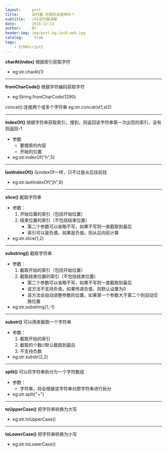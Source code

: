 ```yaml
---
layout:     post
title:      定时器 你真的会使用吗？
subtitle:   iOS定时器详解
date:       2016-12-13
author:     BY
header-img: img/post-bg-ios9-web.jpg
catalog: 	 true
tags:
    - ECMAScript5
---
```

**charAt(index)** 根据索引获取字符
* eg:str.charAt(1)
---
**fromCharCode()** 根据字符编码获取字符
* eg:String.fromCharCode(1290)

concat():连接两个或多个字符串
	eg:str.concat(st1,st2)

---

**indexOf()** 根据字符串获取索引，搜到，则返回该字符串第一次出现的索引，没有则返回-1
* 参数
    * 要搜索的内容
    * 开始的位置
* eg:str.indexOf("h",5)

---

**lastIndexOf()** 与indexOf一样，只不过是从后往前找
* eg:str.lastIndexOf("jh",8)

---

**slice()** 截取字符串
* 参数：
     1. 开始位置的索引（包括开始位置）
     2. 结束位置的索引（不包括结束位置）
         - 第二个参数可以省略不写，如果不写则一直截取到最后
         - 索引可以是负值，如果是负值，则从后向前计算
* eg:str.slice(1,2)

---

**substring()** 截取字符串
 * 参数：
     1. 截取开始的索引（包括开始位置）
     2. 截取结束位置的索引（不包括结束位置）
         - 第二个参数可以省略不写，如果不写则一直截取到最后
         - 该方法不支持负值，如果传递负值，则默认设置为0
         - 该方法会自动调整参数的位置，如果第一个参数大于第二个则自动交换位置
* eg:str.substring(1,-1)

---

**substr()** 可以用来截取一个字符串
* 参数：
    1. 截取开始的索引
    2. 截取的个数//默认截取到最后
    2. 不支持负数
* eg:str.substr(2,2)

---

**split()** 可以将字符串拆分为一个字符数组
* 参数：
  - 字符串，将会根据该字符串对原字符串进行拆分
* eg:str.split("+")

---

**toUpperCase()** 把字符串转换为大写
* eg:str.toUpperCase()

---

**toLowerCase()** 把字符串转换为小写
* eg:str.toLowerCase()
